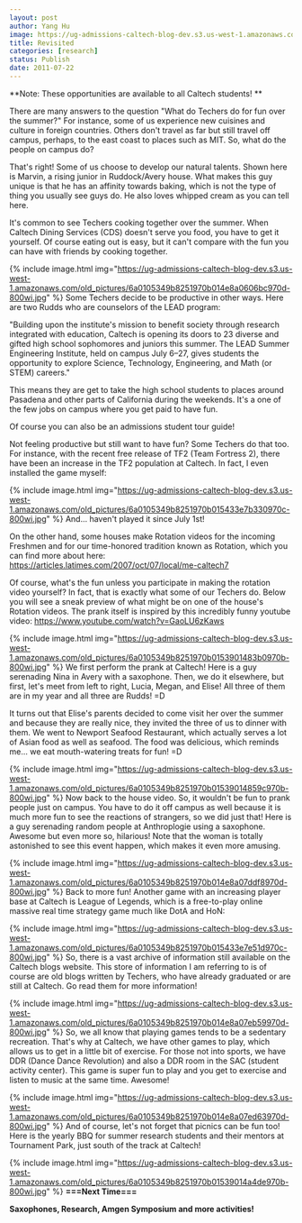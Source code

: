 ```yaml
---
layout: post
author: Yang Hu
image: https://ug-admissions-caltech-blog-dev.s3.us-west-1.amazonaws.com/old_pictures/6a0105349b8251970b01539012b31c970b-800wi.jpg
title: Revisited
categories: [research]
status: Publish
date: 2011-07-22
---
```



**Note: These opportunities are available to all Caltech students! **

There are many answers to the question "What do Techers do for fun over the summer?" For instance, some of us experience new cuisines and culture in foreign countries. Others don't travel as far but still travel off campus, perhaps, to the east coast to places such as MIT. So, what do the people on campus do?

That's right! Some of us choose to develop our natural talents. Shown here is Marvin, a rising junior in Ruddock/Avery house. What makes this guy unique is that he has an affinity towards baking, which is not the type of thing you usually see guys do. He also loves whipped cream as you can tell here.

It's common to see Techers cooking together over the summer. When Caltech Dining Services (CDS) doesn't serve you food, you have to get it yourself. Of course eating out is easy, but it can't compare with the fun you can have with friends by cooking together.


{% include image.html img="https://ug-admissions-caltech-blog-dev.s3.us-west-1.amazonaws.com/old_pictures/6a0105349b8251970b014e8a0606bc970d-800wi.jpg" %}
Some Techers decide to be productive in other ways. Here are two Rudds who are counselors of the LEAD program:


"Building upon the institute's mission to benefit society through  research integrated with education, Caltech is opening its doors to 23  diverse and gifted high school sophomores and juniors this summer. The  LEAD Summer Engineering Institute, held on campus July 6–27, gives  students the opportunity to explore Science, Technology, Engineering,  and Math (or STEM) careers."


This means they are get to take the high school students to places around Pasadena and other parts of California during the weekends. It's a one of the few jobs on campus where you get paid to have fun.

Of course you can also be an admissions student tour guide!

Not feeling productive but still want to have fun? Some Techers do that too. For instance, with the recent free release of TF2 (Team Fortress 2), there have been an increase in the TF2 population at Caltech. In fact, I even installed the game myself:

{% include image.html img="https://ug-admissions-caltech-blog-dev.s3.us-west-1.amazonaws.com/old_pictures/6a0105349b8251970b015433e7b330970c-800wi.jpg" %}
And... haven't played it since July 1st!

On the other hand, some houses make Rotation videos for the incoming Freshmen and for our time-honored tradition known as Rotation, which you can find more about here: <a href="https://articles.latimes.com/2007/oct/07/local/me-caltech7" target="_self">https://articles.latimes.com/2007/oct/07/local/me-caltech7 </a>

Of course, what's the fun unless you participate in making the rotation video yourself? In fact, that is exactly what some of our Techers do. Below you will see a sneak preview of what might be on one of the house's Rotation videos. The prank itself is inspired by this incredibly funny youtube video: <a href="https://www.youtube.com/watch?v=GaoLU6zKaws" target="_self">https://www.youtube.com/watch?v=GaoLU6zKaws</a>

{% include image.html img="https://ug-admissions-caltech-blog-dev.s3.us-west-1.amazonaws.com/old_pictures/6a0105349b8251970b0153901483b0970b-800wi.jpg" %}
We first perform the prank at Caltech! Here is a guy serenading Nina in Avery with a saxophone. Then, we do it elsewhere, but first, let's meet from left to right, Lucia, Megan, and Elise! All three of them are in my year and all three are Rudds! =D

It turns out that Elise's parents decided to come visit her over the summer and because they are really nice, they invited the three of us to dinner with them. We went to Newport Seafood Restaurant, which actually serves a lot of Asian food as well as seafood. The food was delicious, which reminds me... we eat mouth-watering treats for fun! =D

{% include image.html img="https://ug-admissions-caltech-blog-dev.s3.us-west-1.amazonaws.com/old_pictures/6a0105349b8251970b01539014859c970b-800wi.jpg" %}
Now back to the house video. So, it wouldn't be fun to prank people just on campus. You have to do it off campus as well because it is much more fun to see the reactions of strangers, so we did just that! Here is a guy serenading random people at Anthroplogie using a saxophone. Awesome but even more so, hilarious! Note that the woman is totally astonished to see this event happen, which makes it even more amusing.


{% include image.html img="https://ug-admissions-caltech-blog-dev.s3.us-west-1.amazonaws.com/old_pictures/6a0105349b8251970b014e8a07ddf8970d-800wi.jpg" %}
Back to more fun! Another game with an increasing player base at Caltech is League of  Legends, which is a free-to-play online massive real time strategy game  much like DotA and HoN:

{% include image.html img="https://ug-admissions-caltech-blog-dev.s3.us-west-1.amazonaws.com/old_pictures/6a0105349b8251970b015433e7e51d970c-800wi.jpg" %}
So, there is a vast archive of information still available on the Caltech blogs website. This store of information I am referring to is of course are old blogs written by Techers, who have already graduated or are still at Caltech. Go read them for more information!

{% include image.html img="https://ug-admissions-caltech-blog-dev.s3.us-west-1.amazonaws.com/old_pictures/6a0105349b8251970b014e8a07eb59970d-800wi.jpg" %}
So, we all know that playing games tends to be a sedentary recreation. That's why at Caltech, we have other games to play, which allows us to get in a little bit of exercise. For those not into sports, we have DDR (Dance Dance Revolution) and also a DDR room in the SAC (student activity center). This game is super fun to play and you get to exercise and listen to music at the same time. Awesome!

{% include image.html img="https://ug-admissions-caltech-blog-dev.s3.us-west-1.amazonaws.com/old_pictures/6a0105349b8251970b014e8a07ed63970d-800wi.jpg" %}
And of course, let's not forget that picnics can be fun too! Here is the yearly BBQ for summer research students and their mentors at Tournament Park, just south of the track at Caltech!

{% include image.html img="https://ug-admissions-caltech-blog-dev.s3.us-west-1.amazonaws.com/old_pictures/6a0105349b8251970b01539014a4de970b-800wi.jpg" %}
**===Next Time===**

**Saxophones, Research, Amgen Symposium and more activities!**

